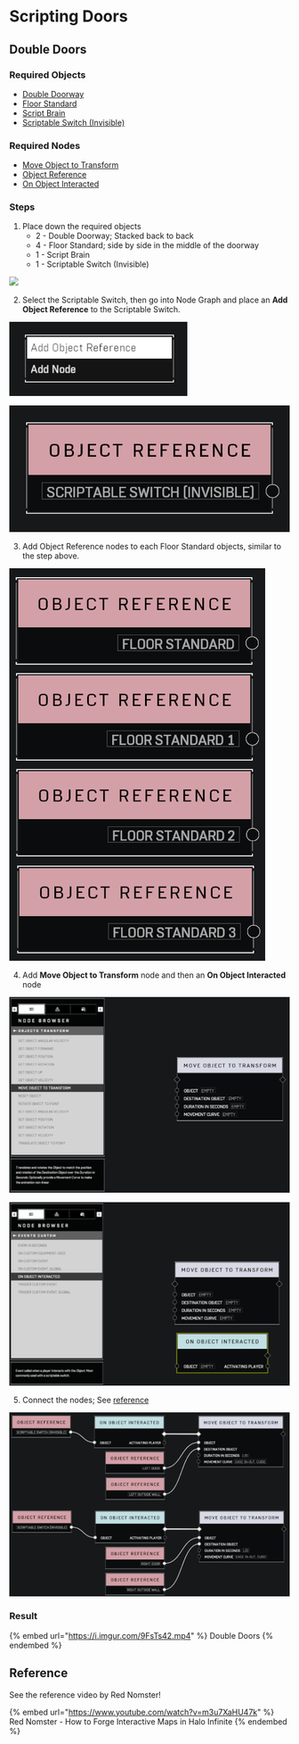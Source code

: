 # Scripting Doors

## Double Doors

### Required Objects

* [Double Doorway](../objects/halo-design-set/doorways/double-doorway.md)
* [Floor Standard](../objects/halo-design-set/floors/floor-standard.md)
* [Script Brain](../objects/gameplay/scripting/script-brain.md)
* [Scriptable Switch (Invisible)](../objects/gameplay/scripting/scriptable-switch-invisible.md)

### Required Nodes

* [Move Object to Transform](../scripting/objects-transform/move-object-to-transform.md)
* [Object Reference](../scripting/variables-basic/object-reference.md)
* [On Object Interacted](../scripting/events-custom/on-object-interacted.md)

### Steps

1. Place down the required objects
   * 2 - Double Doorway; Stacked back to back
   * 4 - Floor Standard; side by side in the middle of the doorway
   * 1 - Script Brain
   * 1 - Scriptable Switch (Invisible)

![](../.gitbook/assets/images/tutorials/creating-doors-double-doors-1.png)

2. Select the Scriptable Switch, then go into Node Graph and place an **Add Object Reference** to the Scriptable Switch.

![Add Object Reference Node](../.gitbook/assets/images/tutorials/creating-doors-double-doors-2.png)

![Object Reference - Scriptable Switch](../.gitbook/assets/images/tutorials/creating-doors-double-doors-3.png)

3. Add Object Reference nodes to each Floor Standard objects, similar to the step above.

![Object Reference - Floors](../.gitbook/assets/images/tutorials/creating-doors-double-doors-7.png)

4. Add **Move Object to Transform** node and then an **On Object Interacted** node

![Move Object to Transform Node](../.gitbook/assets/images/tutorials/creating-doors-double-doors-4.png)

![On Object Interacted Node](../.gitbook/assets/images/tutorials/creating-doors-double-doors-5.png)

5. Connect the nodes; See [reference](#reference)

![](../.gitbook/assets/images/tutorials/creating-doors-double-doors-6.png)

### Result

{% embed url="https://i.imgur.com/9FsTs42.mp4" %}
Double Doors
{% endembed %}

## Reference

See the reference video by Red Nomster!

{% embed url="https://www.youtube.com/watch?v=m3u7XaHU47k" %}
Red Nomster - How to Forge Interactive Maps in Halo Infinite
{% endembed %}
